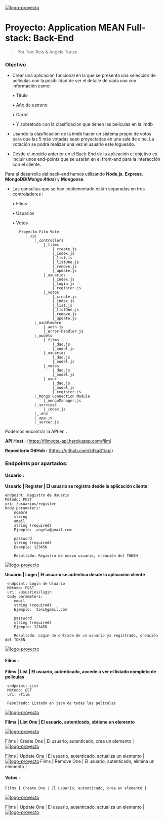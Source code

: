 [![logo-proyecto](https://i.imgur.com/bbISOvdm.png)](https://i.imgur.com/bbISOvdm.png)

# Proyecto: Application MEAN Full-stack: Back-End 

> Por Toni Reis & Angela Turizo

### Objetivo

- Crear una aplicación funcional en la que se presenta una selección de películas con la posibilidad de ver el detalle de cada una con información como:

    • Título

    • Año de estreno

    • Cartel

    • Y sobretodo con la clasificación que tienen las películas en la imdb

- Usando la clasificación de la imdb hacer un sistema propio de votos para que las 5 más votadas sean proyectadas en una sala de cine. La votación se podrá realizar una vez el usuario este logueado.

- Desde el modelo anterior en el Back-End de la aplicación el objetivo es incluir unos end-points que se usarán en el front-end para la interacción con el cliente.

Para el desarrollo del back-end hemos utilizando **Node.js**, **Express**, **MongoDB(_Mongo Atlas_)** y **Mongoose**. 

- Las consultas que se han implementado están separadas en tres controladores :

    • Films 
    
    • Usuarios 
    
    • Votos

         Proyecto Film Vote
            |_api
                |_controllers
                    |_films
                        |_create.js
                        |_index.js
                        |_list.js
                        |_listOne.js
                        |_remove.js
                        |_update.js
                    |_usuarios
                        |_index.js
                        |_login.js
                        |_register.js
                    |_votos
                        |_create.js
                        |_index.js
                        |_list.js
                        |_listOne.js
                        |_remove.js
                        |_update.js
                |_middleware
                    |_auth.js
                    |_error-handler.js
                |_models
                    |_films
                        |_dao.js
                        |_model.js
                    |_usuarios
                        |_dao.js
                        |_model.js
                    |_votos
                        |_dao.js
                        |_model.js
                    |_user
                        |_dao.js
                        |_model.js
                        |_register.js
                |_Mongo Connection Module
                    |_mongoManager.js
                |_services
                    |_index.js
                |_.env
                |_app.js
                |_server.js


Podemos encontrar la API en :

**API Host :**
(https://filmvote-api.herokuapp.com/film)

**Repositorio GitHub :** (https://github.com/kifka81/api)

### Endpoints por apartados:

#### Usuario :

**Usuario | Register | El usuario se registra desde la aplicación cliente**

    endpoint: Registro de Usuario
    Método: POST
    uri: /usuarios/register
    body parameters:
        nombre
        string
        email
        string (required) 
        Ejemplo:  angela@gmail.com
                        
        password
        string (required) 
        Example: 123456      
        
        Resultado: Registro de nuevo usuario, creación del TOKEN
                        
[![logo-proyecto](https://i.imgur.com/RvYkG5B.jpg)](https://i.imgur.com/RvYkG5B.jpg)

**Usuario | Login | El usuario se autentica desde la aplicación cliente**

     endpoint: Login de Usuario
     Método: POST
     uri: /usuarios/login
     body parameters:
        email
        string (required) 
        Ejemplo:  toni@gmail.com
                        
        password
        string (required) 
        Ejemplo: 123456
        
        Resultado: Login de entrada de un usuario ya registrado, creación del TOKEN 

[![logo-proyecto](https://i.imgur.com/5XpSuXG.jpg)](https://i.imgur.com/5XpSuXG.jpg)

#### Films :

**Films | List | El usuario, autenticado, accede a ver el listado completo de películas**

     endpoint: List
     Método: GET
     uri: /film
     
     Resultado: Listado en json de todas las películas

[![logo-proyecto](https://i.imgur.com/HaO5wzt.jpg)](https://i.imgur.com/HaO5wzt.jpg)

**Films | List One | El usuario, autenticado, obtiene un elemento**

[![logo-proyecto](https://i.imgur.com/avrpsF7.jpg)](https://i.imgur.com/avrpsF7.jpg)

Films | Create One | El usuario, autenticado, crea un elemento |
[![logo-proyecto](https://i.imgur.com/avrpsF7.jpg)](https://i.imgur.com/avrpsF7.jpg)

Films | Update One | El usuario, autenticado, actualiza un elemento |
[![logo-proyecto](https://i.imgur.com/avrpsF7.jpg)](https://i.imgur.com/avrpsF7.jpg)
Films | Remove One | El usuario, autenticado, elimina un elemento |

#### Votos :

    Films | Create One | El usuario, autenticado, crea un elemento |
[![logo-proyecto](https://i.imgur.com/avrpsF7.jpg)](https://i.imgur.com/avrpsF7.jpg)

Films | Update One | El usuario, autenticado, actualiza un elemento |
[![logo-proyecto](https://i.imgur.com/avrpsF7.jpg)](https://i.imgur.com/avrpsF7.jpg)


                
